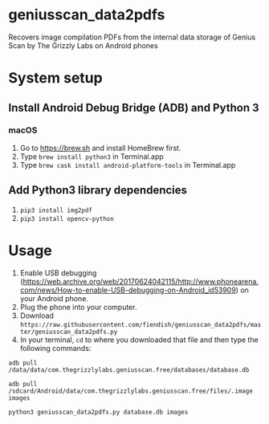 # geniusscan_data2pdfs
Recovers image compilation PDFs from the internal data storage of Genius Scan by The Grizzly Labs on Android phones

# System setup

## Install Android Debug Bridge (ADB) and Python 3

### macOS

 1. Go to https://brew.sh and install HomeBrew first.
 2. Type `brew install python3` in Terminal.app
 3. Type `brew cask install android-platform-tools` in Terminal.app
 
## Add Python3 library dependencies

 1. `pip3 install img2pdf`
 2. `pip3 install opencv-python`

# Usage
1. Enable USB debugging (https://web.archive.org/web/20170624042115/http://www.phonearena.com/news/How-to-enable-USB-debugging-on-Android_id53909) on your Android phone. 
2. Plug the phone into your computer.
3. Download `https://raw.githubusercontent.com/fiendish/geniusscan_data2pdfs/master/geniusscan_data2pdfs.py`
4. In your terminal, `cd` to where you downloaded that file and then type the following commands:

```adb pull /data/data/com.thegrizzlylabs.geniusscan.free/databases/database.db```

```adb pull /sdcard/Android/data/com.thegrizzlylabs.geniusscan.free/files/.image images```

```python3 geniusscan_data2pdfs.py database.db images```
